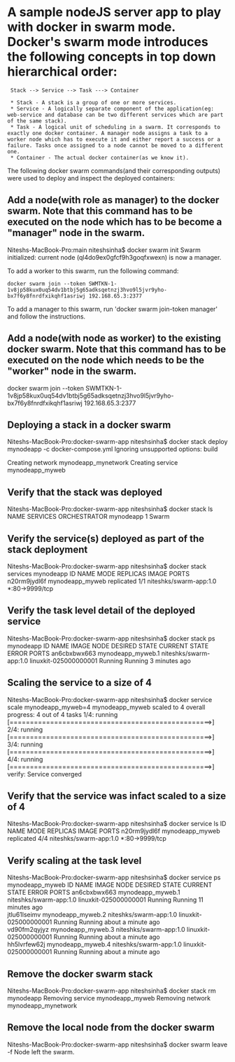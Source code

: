 # A sample nodeJS server app to play with docker in swarm mode. Docker's swarm mode introduces the following concepts in top down hierarchical order:

     Stack --> Service --> Task ---> Container

     * Stack - A stack is a group of one or more services.
     * Service - A logically separate component of the application(eg: web-service and database can be two different services which are part of the same stack).
     * Task - A logical unit of scheduling in a swarm. It corresponds to exactly one docker container. A manager node assigns a task to a worker node which has to execute it and either report a success or a failure. Tasks once assigned to a node cannot be moved to a different one.
     * Container - The actual docker container(as we know it). 

The following docker swarm commands(and their corresponding outputs) were used to deploy and inspect the deployed containers:
## Add a node(with role as manager) to the docker swarm. Note that this command has to be executed on the node which has to be become a "manager" node in the swarm.
Niteshs-MacBook-Pro:main niteshsinha$ docker swarm init
Swarm initialized: current node (ql4do9ex0gfcf9h3goqfxwexn) is now a manager.

To add a worker to this swarm, run the following command:

    docker swarm join --token SWMTKN-1-1v8jp58kux0uq54dv1btbj5g65adksqetnzj3hvo9l5jvr9yho-bx7f6y8fnrdfxikqhf1asriwj 192.168.65.3:2377

To add a manager to this swarm, run 'docker swarm join-token manager' and follow the instructions.


## Add a node(with node as worker) to the existing docker swarm. Note that this command has to be executed on the node which needs to be the "worker" node in the swarm.
docker swarm join --token SWMTKN-1-1v8jp58kux0uq54dv1btbj5g65adksqetnzj3hvo9l5jvr9yho-bx7f6y8fnrdfxikqhf1asriwj 192.168.65.3:2377


## Deploying a stack in a docker swarm
Niteshs-MacBook-Pro:docker-swarm-app niteshsinha$ docker stack deploy mynodeapp -c docker-compose.yml 
Ignoring unsupported options: build

Creating network mynodeapp_mynetwork
Creating service mynodeapp_myweb


## Verify that the stack was deployed
Niteshs-MacBook-Pro:docker-swarm-app niteshsinha$ docker stack ls
NAME                SERVICES            ORCHESTRATOR
mynodeapp           1                   Swarm


## Verify the service(s) deployed as part of the stack deployment
Niteshs-MacBook-Pro:docker-swarm-app niteshsinha$ docker stack services mynodeapp
ID                  NAME                MODE                REPLICAS            IMAGE                    PORTS
n20rm9jydl6f        mynodeapp_myweb     replicated          1/1                 niteshks/swarm-app:1.0   *:80->9999/tcp


## Verify the task level detail of the deployed service
Niteshs-MacBook-Pro:docker-swarm-app niteshsinha$ docker stack ps mynodeapp
ID                  NAME                IMAGE                    NODE                    DESIRED STATE       CURRENT STATE           ERROR               PORTS
an6cbxbwx663        mynodeapp_myweb.1   niteshks/swarm-app:1.0   linuxkit-025000000001   Running             Running 3 minutes ago                       


## Scaling the service to a size of 4
Niteshs-MacBook-Pro:docker-swarm-app niteshsinha$ docker service scale mynodeapp_myweb=4
mynodeapp_myweb scaled to 4
overall progress: 4 out of 4 tasks 
1/4: running   [==================================================>] 
2/4: running   [==================================================>] 
3/4: running   [==================================================>] 
4/4: running   [==================================================>] 
verify: Service converged 


## Verify that the service was infact scaled to a size of 4
Niteshs-MacBook-Pro:docker-swarm-app niteshsinha$ docker service ls
ID                  NAME                MODE                REPLICAS            IMAGE                    PORTS
n20rm9jydl6f        mynodeapp_myweb     replicated          4/4                 niteshks/swarm-app:1.0   *:80->9999/tcp


## Verify scaling at the task level
Niteshs-MacBook-Pro:docker-swarm-app niteshsinha$ docker service ps mynodeapp_myweb
ID                  NAME                IMAGE                    NODE                    DESIRED STATE       CURRENT STATE                ERROR               PORTS
an6cbxbwx663        mynodeapp_myweb.1   niteshks/swarm-app:1.0   linuxkit-025000000001   Running             Running 11 minutes ago                           
jtlu61lseimv        mynodeapp_myweb.2   niteshks/swarm-app:1.0   linuxkit-025000000001   Running             Running about a minute ago                       
vd90fm2qyjyz        mynodeapp_myweb.3   niteshks/swarm-app:1.0   linuxkit-025000000001   Running             Running about a minute ago                       
hh5lvrfew62j        mynodeapp_myweb.4   niteshks/swarm-app:1.0   linuxkit-025000000001   Running             Running about a minute ago                       


## Remove the docker swarm stack
Niteshs-MacBook-Pro:docker-swarm-app niteshsinha$ docker stack rm mynodeapp
Removing service mynodeapp_myweb
Removing network mynodeapp_mynetwork


## Remove the local node from the docker swarm
Niteshs-MacBook-Pro:docker-swarm-app niteshsinha$ docker swarm leave -f
Node left the swarm.



